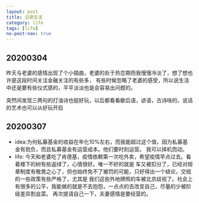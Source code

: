 ```yaml
---
layout: post
title: 记录生活
category: life
tags: [life]
no-post-nav: true
---
```


## 20200304
昨天与老婆的感情出现了个小插曲，老婆的处于热恋期而我慢慢冷淡了，想了想也许是这段时间关注金融关注的有些多，
有些时候忽略了老婆的感受，所以说生活中还是要有些仪式感的，平平淡淡也是会容易出问题的。

突然间发现三两句的打油诗也挺好玩，以后都看看歇后语，谚语，古诗啥的，说话的艺术也可以从好玩开启

## 20200307
- idea:为何私募基金的收益在年化10%左右，而我能超过这个值，因为私募基金有抱负，而且私募基金有运营成本。他们要时刻运营。
我可以择机而动。
- life: 今天和老婆吃了肯德基，疫情依赖第一次吃外卖，希望疫情早点过去。看着楼下的树有些返绿了，心情很好。唯一不好的就是
车又被扣分了，已经对规章制度有敬畏之心了，但也始终免不了被罚的可能，只好得出一个结论，交规的一些政策有些严格了，尤其是
我们这些外地牌照的车被北京歧视了。社会上有很多的公平，我能做的就是不去抱怨，一点点的去改变自己，尽量的少被阶级差异割韭菜。
再次提请自己一下，夫妻感情是要经营的。


